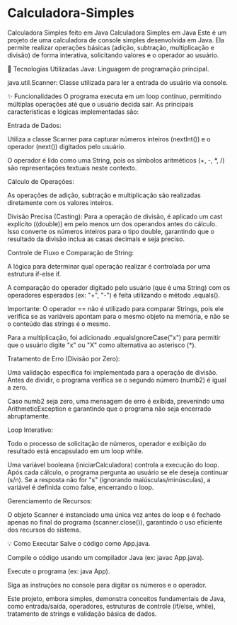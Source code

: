 # Calculadora-Simples
Calculadora Simples feito em Java
Calculadora Simples em Java
Este é um projeto de uma calculadora de console simples desenvolvida em Java. Ela permite realizar operações básicas (adição, subtração, multiplicação e divisão) de forma interativa, solicitando valores e o operador ao usuário.

🚀 Tecnologias Utilizadas
Java: Linguagem de programação principal.

java.util.Scanner: Classe utilizada para ler a entrada do usuário via console.

✨ Funcionalidades
O programa executa em um loop contínuo, permitindo múltiplas operações até que o usuário decida sair. As principais características e lógicas implementadas são:

Entrada de Dados:

Utiliza a classe Scanner para capturar números inteiros (nextInt()) e o operador (next()) digitados pelo usuário.

O operador é lido como uma String, pois os símbolos aritméticos (+, -, *, /) são representações textuais neste contexto.

Cálculo de Operações:

As operações de adição, subtração e multiplicação são realizadas diretamente com os valores inteiros.

Divisão Precisa (Casting): Para a operação de divisão, é aplicado um cast explícito ((double)) em pelo menos um dos operandos antes do cálculo. Isso converte os números inteiros para o tipo double, garantindo que o resultado da divisão inclua as casas decimais e seja preciso.

Controle de Fluxo e Comparação de String:

A lógica para determinar qual operação realizar é controlada por uma estrutura if-else if.

A comparação do operador digitado pelo usuário (que é uma String) com os operadores esperados (ex: "+", "-") é feita utilizando o método .equals().

Importante: O operador == não é utilizado para comparar Strings, pois ele verifica se as variáveis apontam para o mesmo objeto na memória, e não se o conteúdo das strings é o mesmo.

Para a multiplicação, foi adicionado .equalsIgnoreCase("x") para permitir que o usuário digite "x" ou "X" como alternativa ao asterisco (*).

Tratamento de Erro (Divisão por Zero):

Uma validação específica foi implementada para a operação de divisão. Antes de dividir, o programa verifica se o segundo número (numb2) é igual a zero.

Caso numb2 seja zero, uma mensagem de erro é exibida, prevenindo uma ArithmeticException e garantindo que o programa não seja encerrado abruptamente.

Loop Interativo:

Todo o processo de solicitação de números, operador e exibição do resultado está encapsulado em um loop while.

Uma variável booleana (iniciarCalculadora) controla a execução do loop. Após cada cálculo, o programa pergunta ao usuário se ele deseja continuar (s/n). Se a resposta não for "s" (ignorando maiúsculas/minúsculas), a variável é definida como false, encerrando o loop.

Gerenciamento de Recursos:

O objeto Scanner é instanciado uma única vez antes do loop e é fechado apenas no final do programa (scanner.close()), garantindo o uso eficiente dos recursos do sistema.

💡 Como Executar
Salve o código como App.java.

Compile o código usando um compilador Java (ex: javac App.java).

Execute o programa (ex: java App).

Siga as instruções no console para digitar os números e o operador.

Este projeto, embora simples, demonstra conceitos fundamentais de Java, como entrada/saída, operadores, estruturas de controle (if/else, while), tratamento de strings e validação básica de dados.
